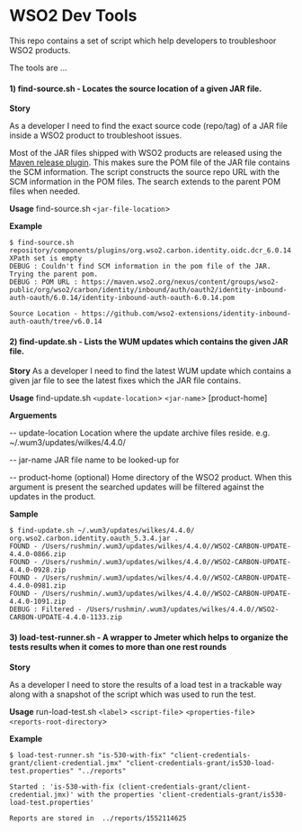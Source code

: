 # WSO2 Dev Tools

This repo contains a set of script which help developers to troubleshoor WSO2 products.

The tools are ...

#### 1) find-source.sh - Locates the source location of a given JAR file.

**Story**

As a developer I need to find the exact source code (repo/tag) of a JAR file inside a WSO2 product to troubleshoot issues.

Most of the JAR files shipped with WSO2 products are released using the [Maven release plugin](http://maven.apache.org/maven-release/maven-release-plugin/). This makes sure the POM file of the JAR file contains the SCM information. The script constructs the source repo URL with the SCM information in the POM files. The search extends to the parent POM files when needed.

**Usage**
find-source.sh `<jar-file-location`>

**Example**
```
$ find-source.sh repository/components/plugins/org.wso2.carbon.identity.oidc.dcr_6.0.14.jar
XPath set is empty
DEBUG : Couldn't find SCM information in the pom file of the JAR. Trying the parent pom.
DEBUG : POM URL : https://maven.wso2.org/nexus/content/groups/wso2-public/org/wso2/carbon/identity/inbound/auth/oauth2/identity-inbound-auth-oauth/6.0.14/identity-inbound-auth-oauth-6.0.14.pom

Source Location - https://github.com/wso2-extensions/identity-inbound-auth-oauth/tree/v6.0.14
```

#### 2) find-update.sh - Lists the WUM updates which contains the given JAR file.

**Story**
As a developer I need to find the latest WUM update which contains a given jar file to see the latest fixes which the JAR file contains.

**Usage**
find-update.sh `<update-location`> `<jar-name`> [product-home]

**Arguements**

-- update-location
Location where the update archive files reside. e.g. ~/.wum3/updates/wilkes/4.4.0/

-- jar-name
JAR file name to be looked-up for

-- product-home (optional)
Home directory of the WSO2 product. When this argument is present the searched updates will be filtered against the updates in the product.

**Sample**

```
$ find-update.sh ~/.wum3/updates/wilkes/4.4.0/ org.wso2.carbon.identity.oauth_5.3.4.jar .
FOUND - /Users/rushmin/.wum3/updates/wilkes/4.4.0//WSO2-CARBON-UPDATE-4.4.0-0866.zip
FOUND - /Users/rushmin/.wum3/updates/wilkes/4.4.0//WSO2-CARBON-UPDATE-4.4.0-0928.zip
FOUND - /Users/rushmin/.wum3/updates/wilkes/4.4.0//WSO2-CARBON-UPDATE-4.4.0-0981.zip
FOUND - /Users/rushmin/.wum3/updates/wilkes/4.4.0//WSO2-CARBON-UPDATE-4.4.0-1091.zip
DEBUG : Filtered - /Users/rushmin/.wum3/updates/wilkes/4.4.0//WSO2-CARBON-UPDATE-4.4.0-1133.zip
```

#### 3) load-test-runner.sh - A wrapper to Jmeter which helps to organize the tests results when it comes to more than one rest rounds

**Story**

As a developer I need to store the results of a load test in a trackable way along with a snapshot of the script which was used to run the test.

**Usage**
run-load-test.sh `<label`> `<script-file`> `<properties-file`> `<reports-root-directory`>

**Example**
```
$ load-test-runner.sh "is-530-with-fix" "client-credentials-grant/client-credential.jmx" "client-credentials-grant/is530-load-test.properties" "../reports"

Started : 'is-530-with-fix (client-credentials-grant/client-credential.jmx)' with the properties 'client-credentials-grant/is530-load-test.properties'

Reports are stored in  ../reports/1552114625
```
